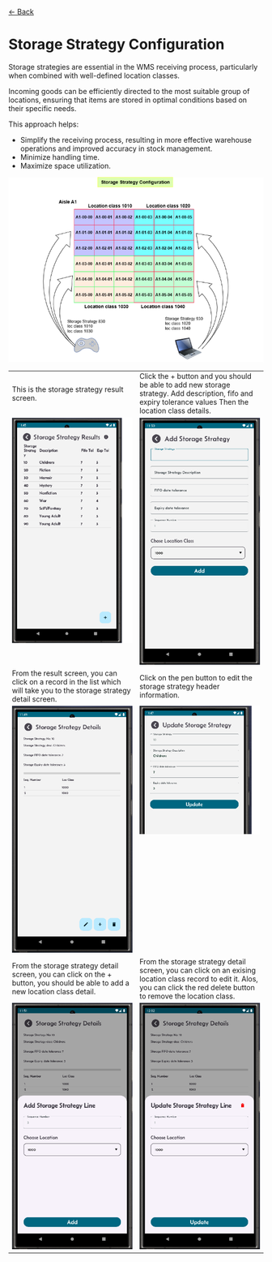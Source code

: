 [← Back](miniWMSConfiguration.md)

# Storage Strategy Configuration

Storage strategies are essential in the WMS receiving process, particularly when combined with well-defined location classes. 

Incoming goods can be efficiently directed to the most suitable group of locations, ensuring that items are stored in optimal conditions based on their specific needs.

This approach helps:

- Simplify the receiving process, resulting in more effective warehouse operations and improved accuracy in stock management.
- Minimize handling time.
- Maximize space utilization.

![Step 2](asset/storageStrategy.png)
  

<table>
  <tr>
    <td style="width: 50%; text-align: left;">This is the storage strategy result screen.</td>
    <td style="width: 50%; text-align: left;">Click the + button and you should be able to add new storage strategy. Add description, fifo and expiry tolerance values Then the location class details.</td>
  </tr>
  <tr>
    <td style="vertical-align: top;">
      <img src="asset/storageStrategy1.png" alt="Step 1">
    </td>
    <td style="vertical-align: top;">
      <img src="asset/storageStrategy5.png" alt="Step 2">
    </td>
  </tr>
  <tr>
    <td style="width: 50%; text-align: left;">From the result screen, you can click on a record in the list which will take you to the storage strategy detail screen.</td>
    <td style="width: 50%; text-align: left;">Click on the pen button to edit the storage strategy header information.</td>
  </tr>
  <tr>
    <td style="vertical-align: top;">
      <img src="asset/storageStrategy4.png" alt="Step 1">
    </td>
    <td style="vertical-align: top;">
      <img src="asset/storageStrategy3.png" alt="Step 2">
    </td>
  </tr>
    <tr>
    <td style="width: 50%; text-align: left;">From the storage strategy detail screen, you can click on the + button, you should be able to add a new location class detail.</td>
    <td style="width: 50%; text-align: left;">From the storage strategy detail screen, you can click on an exising location class record to edit it. Alos, you can click the red delete button to remove the location class.</td>
  </tr>
  <tr>
    <td style="vertical-align: top;">
      <img src="asset/storageStrategy6.png" alt="Step 1">
    </td>
    <td style="vertical-align: top;">
      <img src="asset/storageStrategy2.png" alt="Step 2">
    </td>
  </tr>
</table>
